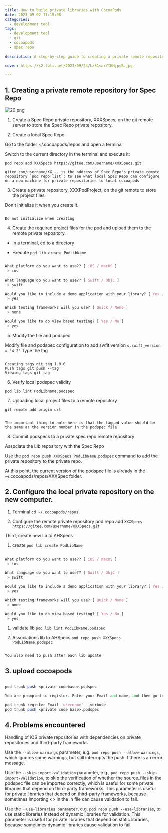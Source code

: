 ```yaml
---
title: How to build private libraries with CocoaPods
date: 2023-09-02 17:15:08
categories:
  - development tool
tags:
  - development tool
  - git
  - cocoapods
  - spec repo
  
description: A step-by-step guide to creating a private remote repository for Spec Repo

cover: https://s2.loli.net/2023/09/24/LzS1sarYIKHjpcB.jpg

---
```



## 1. Creating a private remote repository for Spec Repo

![20.png](https://s2.loli.net/2023/09/23/I2MXDZ4rfv9Khox.png)

1. Create a Spec Repo private repository, XXXSpecs, on the git remote server to store the Spec Repo private repository.

2. Create a local Spec Repo


Go to the folder ~/.cocoapods/repos and open a terminal


Switch to the current directory in the terminal and execute it:

`pod repo add XXXSpecs https://gitee.com/username/XXXSpecs.git`

```
gitee.com/username/XX... is the address of Spec Repo's private remote repository `pod repo list`: to see what local Spec Repo can configure on a new machine for private repositories to local cocoapods

```

3. Create a private repository, XXXPodProject, on the git remote to store the project files.

Don't initialize it when you create it.

```

Do not initialize when creating

```

4. Create the required project files for the pod and upload them to the remote private repository.

- In a terminal, cd to a directory

- Execute `pod lib create PodLibName`

```css

What platform do you want to use?? [ iOS / macOS ]
 > ios

What language do you want to use?? [ Swift / ObjC ]
 > swift

Would you like to include a demo application with your library? [ Yes / No ]
 > yes

Which testing frameworks will you use? [ Quick / None ]
 > none

Would you like to do view based testing? [ Yes / No ]
 > yes 

```

5. Modify the file and podspec

Modify file and podspec configuration to add swfit version `s.swift_version = '4.2'`
Type the tag

```

Creating tags git tag 1.0.0
Push tags git push --tag
Viewing tags git tag

```
6. Verify local podspec validity

`pod lib lint PodLibName.podspec`

7. Uploading local project files to a remote repository

`git remote add origin url`

```

The important thing to note here is that the tagged value should be the same as the version number in the podspec file.

```

8. Commit podspecs to a private spec repo remote repository

Associate the Lib repository with the Spec Repo

Use the `pod repo push XXXSpecs PodLibName.podspec` command to add the private repository to the private repo.

At this point, the current version of the podspec file is already in the ~/.cocoapods/repos/XXXSpec folder.

## 2. Configure the local private repository on the new computer.

1. Terminal `cd ~/.cocoapods/repos`

2. Configure the remote private repository pod repo add `XXXSpecs https://gitee.com/username/XXXSpecs.git`

Third, create new lib to AHSpecs

1. create `pod lib create PodLibName`

```css

What platform do you want to use?? [ iOS / macOS ]
 > ios

What language do you want to use?? [ Swift / ObjC ]
 > swift

Would you like to include a demo application with your library? [ Yes / No ]
 > yes

Which testing frameworks will you use? [ Quick / None ]
 > none

Would you like to do view based testing? [ Yes / No ]
 > yes 

```

1. validate lib `pod lib lint PodLibName.podspec`

2. Associations lib to AHSpecs `pod repo push XXXSpecs PodLibName.podspec`

```

You also need to push after each lib update

```

## 3. upload cocoapods

```perl

pod trunk push <private codebase>.podspec

You are prompted to register. Enter your Email and name, and then go to the email to verify that it passes.

pod trunk register Email 'username' --verbose
pod trunk push <private code base>.podspec

```

## 4. Problems encountered

Handling of iOS private repositories with dependencies on private repositories and third-party frameworks

Use the `--allow-warnings` parameter, e.g. `pod repo push --allow-warnings`, which ignores some warnings, but still interrupts the push if there is an error message.

Use the `--skip-import-validation` parameter, e.g., `pod repo push --skip-import-validation`, to skip the verification of whether the source_files in the podspec file can be imported correctly, which is useful for some private libraries that depend on third-party frameworks. This parameter is useful for private libraries that depend on third-party frameworks, because sometimes importing <> in the .h file can cause validation to fail.

Use the --`use-libraries parameter`, e.g. `pod repo push --use-libraries`, to use static libraries instead of dynamic libraries for validation. This parameter is useful for private libraries that depend on static libraries, because sometimes dynamic libraries cause validation to fail.

